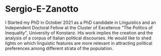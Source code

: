 # Sergio-E-Zanotto


I Started my PhD in October 2021 as a PhD candidate in Linguistics and an Independent Doctoral Fellow at the Cluster of Excellence "The Politics of Inequality", University of Konstanz. His work implies the creation and the analysis of a corpus of Italian political discourses. He would like to shed lights on which linguistic features are more relevant in attracting political preferences among different strata of the population. 
